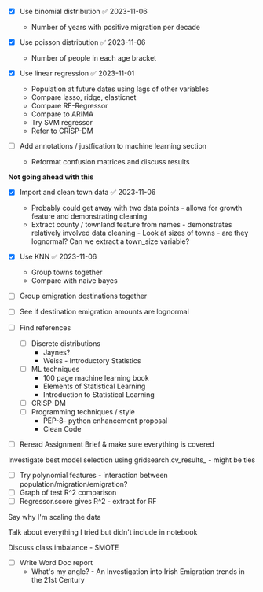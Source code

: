 - [x] Use binomial distribution ✅ 2023-11-06
	- Number of years with positive migration per decade
- [x] Use poisson distribution ✅ 2023-11-06
	- Number of people in each age bracket
- [x] Use linear regression ✅ 2023-11-01
	- Population at future dates using lags of other variables
	- Compare lasso, ridge, elasticnet 
	- Compare RF-Regressor
	- Compare to ARIMA
	- Try SVM regressor
	- Refer to CRISP-DM
 
- [ ] Add annotations / justfication to machine learning section
	- Reformat confusion matrices and discuss results
 
**Not going ahead with this**
- [x] Import and clean town data ✅ 2023-11-06 
	- Probably could get away with two data points - allows for growth feature and demonstrating cleaning
	 - Extract county / townland feature from names -  demonstrates relatively involved data cleaning 
	  - Look at sizes of towns - are they lognormal? Can we extract a town_size variable?
- [x] Use KNN ✅ 2023-11-06
	- Group towns together
	- Compare with naive bayes

- [ ] Group emigration destinations together
- [ ] See if destination emigration amounts are lognormal
 
- [ ] Find references 
	- [ ] Discrete distributions 
		-  Jaynes?
		- Weiss - Introductory Statistics
	- [ ] ML techniques 
		- 100 page machine learning book 
		- Elements of Statistical Learning
		- Introduction to Statistical Learning
	- [ ] CRISP-DM
	- [ ] Programming techniques / style
		- PEP-8- python enhancement proposal
		- Clean Code
- [ ] Reread Assignment Brief & make sure everything is covered
 
 Investigate best model selection using gridsearch.cv_results_ - might be ties
 
- [ ] Try polynomial features - interaction between population/migration/emigration?
- [ ] Graph of test R^2 comparison
- [ ] Regressor.score gives R^2 - extract for RF

Say why I'm scaling the data
 
Talk about everything I tried but didn't include in notebook
 
Discuss class imbalance - SMOTE

- [ ] Write Word Doc report
	- What's my angle? - An Investigation into Irish Emigration trends in the 21st Century 
